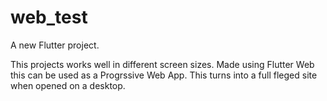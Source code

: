 # web_test

A new Flutter project.

This projects works well in different screen sizes.
Made using Flutter Web this can be used as a Progrssive Web App.
This turns into a full fleged site when opened on a desktop.